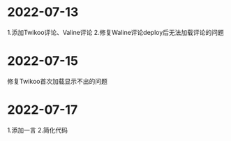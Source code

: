 # 2022-07-13
1.添加Twikoo评论、Valine评论
2.修复Waline评论deploy后无法加载评论的问题

# 2022-07-15
修复Twikoo首次加载显示不出的问题

# 2022-07-17
1.添加一言
2.简化代码